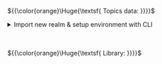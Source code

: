 ${{\color{orange}\Huge{\textsf{ Topics data: }}}}\$

<details>
	<summary>
	Import new realm & setup environment with CLI
	</summary>
	<br />

Authentificate to keycloak service via cli:<br />
`kcadm.sh config credentials --server http://localhost:8000/ --realm [REALM_NAME] --user [USERNAME]`

Import the realm source file:<br />
`kcadm.sh create realms -f /PATH/TO/YOUR/REALM.json -s enabled=true`

Create the user for imported realm:<br />
`kcadm.sh create users -r [REALM_NAME] -s username=[USERNAME] -s enabled=true`

Update the user role profile if necessary(there is no msitake in `uusername` env):<br />
`kcadm.sh add-roles --uusername [USERNAME] --rolename [ROLENAME] -r [REALM_NAME]`

Setup the password for new user:<br />
`kcadm.sh set-password -r [REALM_NAME] --username [USERNAME] --new-password [VERY_STRONG_PASSWORD]`
  
</details>

<br>
<br>

${{\color{orange}\Huge{\textsf{ Library: }}}}\$


